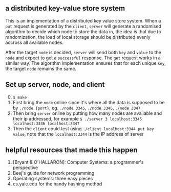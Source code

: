 ## a distributed key-value store system
This is an implementation of a distributed key value store system. When a `put` request is generated by the `client`, `server` will generate a randomised algorithm to decide which node to store the data in, the idea is that due to randomization, the load of local storage should be distributed evenly accross all available nodes. 

After the target `node` is decided, `server` will send both `key` and `value` to the `node` and expect to get a `successful` response. 
The `get` request works in a similar way. The algorithm implementation ensures that for each unique `key`, the target `node` remains the same.

## Set up server, node, and client

0. `$ make`
1. First bring the `node` online since it's where all the data is supposed to be by `./node {port}`, eg. `./node 3345`, `./node 3346`, `./node 3347`
2. Then bring `server` online by putting how many nodes are available and their ip addressed, for example `$ ./server 3 localhost:3345 localhost:3346 localhost:3347`
3. Then the `client` could test using `./client localhost:3344 put key value`, note that the `localhost:3344` is the IP address of server

## helpful resources that made this happen
1. [Bryant & O'HALLARON]: Computer Systems: a programmer's perspective
2. Beej's guide for network programming
3. Operating systems: three easy pieces
4. cs.yale.edu for the handy hashing method
